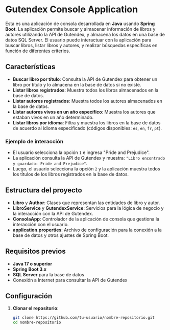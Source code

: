 # Gutendex Console Application

Esta es una aplicación de consola desarrollada en **Java** usando **Spring Boot**. La aplicación permite buscar y almacenar información de libros y autores utilizando la API de Gutendex, y almacena los datos en una base de datos SQL Server. El usuario puede interactuar con la aplicación para buscar libros, listar libros y autores, y realizar búsquedas específicas en función de diferentes criterios.

## Características

- **Buscar libro por título**: Consulta la API de Gutendex para obtener un libro por título y lo almacena en la base de datos si no existe.
- **Listar libros registrados**: Muestra todos los libros almacenados en la base de datos.
- **Listar autores registrados**: Muestra todos los autores almacenados en la base de datos.
- **Listar autores vivos en un año específico**: Muestra los autores que estaban vivos en un año determinado.
- **Listar libros por idioma**: Filtra y muestra los libros en la base de datos de acuerdo al idioma especificado (códigos disponibles: `es`, `en`, `fr`, `pt`).
### Ejemplo de interacción

- El usuario selecciona la opción `1` e ingresa "Pride and Prejudice".
- La aplicación consulta la API de Gutendex y muestra: `"Libro encontrado y guardado: Pride and Prejudice"`.
- Luego, el usuario selecciona la opción `2` y la aplicación muestra todos los títulos de los libros registrados en la base de datos.

## Estructura del proyecto

- **Libro** y **Author**: Clases que representan las entidades de libro y autor.
- **LibroService** y **GutendexService**: Servicios para la lógica de negocio y la interacción con la API de Gutendex.
- **ConsolaApp**: Controlador de la aplicación de consola que gestiona la interacción con el usuario.
- **application.properties**: Archivo de configuración para la conexión a la base de datos y otros ajustes de Spring Boot.
## Requisitos previos

- **Java 17 o superior**
- **Spring Boot 3.x**
- **SQL Server** para la base de datos
- Conexión a Internet para consultar la API de Gutendex

## Configuración

1. **Clonar el repositorio**:

   ```bash
   git clone https://github.com/tu-usuario/nombre-repositorio.git
   cd nombre-repositorio
